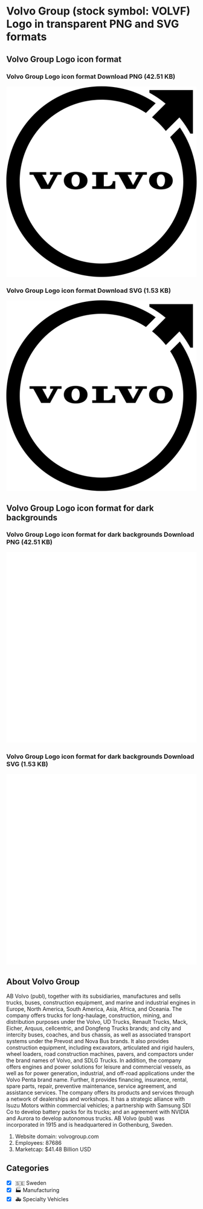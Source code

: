 # Volvo Group (stock symbol: VOLVF) Logo in transparent PNG and SVG formats

## Volvo Group Logo icon format

### Volvo Group Logo icon format Download PNG (42.51 KB)

![Volvo Group Logo icon format Download PNG (42.51 KB)](/img/orig/VOLVF-6ee136f6.png)

### Volvo Group Logo icon format Download SVG (1.53 KB)

![Volvo Group Logo icon format Download SVG (1.53 KB)](/img/orig/VOLVF-7819cb48.svg)

## Volvo Group Logo icon format for dark backgrounds

### Volvo Group Logo icon format for dark backgrounds Download PNG (42.51 KB)

![Volvo Group Logo icon format for dark backgrounds Download PNG (42.51 KB)](/img/orig/VOLVF.D-05e8b6ff.png)

### Volvo Group Logo icon format for dark backgrounds Download SVG (1.53 KB)

![Volvo Group Logo icon format for dark backgrounds Download SVG (1.53 KB)](/img/orig/VOLVF.D-b639a9c3.svg)

## About Volvo Group

AB Volvo (publ), together with its subsidiaries, manufactures and sells trucks, buses, construction equipment, and marine and industrial engines in Europe, North America, South America, Asia, Africa, and Oceania. The company offers trucks for long-haulage, construction, mining, and distribution purposes under the Volvo, UD Trucks, Renault Trucks, Mack, Eicher, Arquus, cellcentric, and Dongfeng Trucks brands; and city and intercity buses, coaches, and bus chassis, as well as associated transport systems under the Prevost and Nova Bus brands. It also provides construction equipment, including excavators, articulated and rigid haulers, wheel loaders, road construction machines, pavers, and compactors under the brand names of Volvo, and SDLG Trucks. In addition, the company offers engines and power solutions for leisure and commercial vessels, as well as for power generation, industrial, and off-road applications under the Volvo Penta brand name. Further, it provides financing, insurance, rental, spare parts, repair, preventive maintenance, service agreement, and assistance services. The company offers its products and services through a network of dealerships and workshops. It has a strategic alliance with Isuzu Motors within commercial vehicles; a partnership with Samsung SDI Co to develop battery packs for its trucks; and an agreement with NVIDIA and Aurora to develop autonomous trucks. AB Volvo (publ) was incorporated in 1915 and is headquartered in Gothenburg, Sweden.

1. Website domain: volvogroup.com
2. Employees: 87686
3. Marketcap: $41.48 Billion USD


## Categories
- [x] 🇸🇪 Sweden
- [x] 🏭 Manufacturing
- [x] 🚑 Specialty Vehicles

